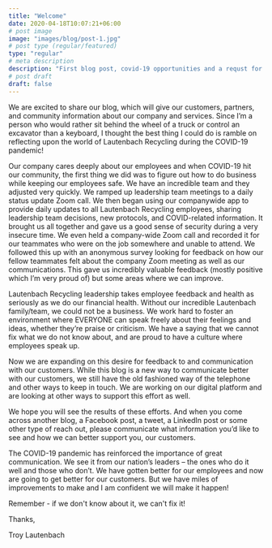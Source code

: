 ```yaml
---
title: "Welcome"
date: 2020-04-18T10:07:21+06:00
# post image
image: "images/blog/post-1.jpg"
# post type (regular/featured)
type: "regular"
# meta description
description: "First blog post, covid-19 opportunities and a requst for feedback"
# post draft
draft: false
---
```


We are excited to share our blog, which will give our customers,
partners, and community information about our company and services.
Since I’m a person who would rather sit behind the wheel of a truck
or control an excavator than a keyboard, I thought the best thing I
could do is ramble on reflecting upon the world of Lautenbach
Recycling during the COVID-19 pandemic!

Our company cares deeply about our employees and when COVID-19 hit our
community, the first thing we did was to figure out how to do
business while keeping our employees safe. We have an incredible
team and they adjusted very quickly. We ramped up leadership team
meetings to a daily status update Zoom call. We then began using our
companywide app to provide daily updates to all Lautenbach Recycling
employees, sharing leadership team decisions, new protocols, and
COVID-related information. It brought us all together and gave us a
good sense of security during a very insecure time. We even held a
company-wide Zoom call and recorded it for our teammates who were on
the job somewhere and unable to attend. We followed this up with an
anonymous survey looking for feedback on how our fellow teammates
felt about the company Zoom meeting as well as our communications.
This gave us incredibly valuable feedback (mostly positive which I’m
very proud of) but some areas where we can improve.

Lautenbach Recycling leadership takes employee feedback and health as seriously
as we do our financial health. Without our incredible Lautenbach
family/team, we could not be a business. We work hard to foster an
environment where EVERYONE can speak freely about their feelings and
ideas, whether they’re praise or criticism. We have a saying that
we cannot fix what we do not know about, and are proud to have a
culture where employees speak up.

Now we are expanding on this desire for feedback to and communication
with our customers. While this blog is a new way to communicate
better with our customers, we still have the old fashioned way of the
telephone and other ways to keep in touch. We are working on our
digital platform and are looking at other ways to support this effort
as well.

We hope you will see the results of these efforts. And when you come across
another blog, a Facebook post, a tweet, a LinkedIn post or some other
type of reach out, please communicate what information you’d like
to see and how we can better support you, our customers.

The COVID-19 pandemic has reinforced the importance of great
communication. We see it from our nation’s leaders – the ones
who do it well and those who don’t. We have gotten better for our
employees and now are going to get better for our customers. But we
have miles of improvements to make and I am confident we will make it
happen!

Remember - if we don't know about it, we can't fix it!

Thanks,

Troy Lautenbach

